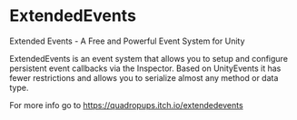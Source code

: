 # ExtendedEvents
Extended Events - A Free and Powerful Event System for Unity

ExtendedEvents is an event system that allows you to setup and configure persistent event callbacks via the Inspector.
Based on UnityEvents it has fewer restrictions and allows you to serialize almost any method or data type.

For more info go to https://quadropups.itch.io/extendedevents
